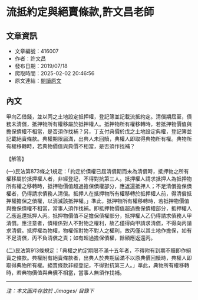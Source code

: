 # 流抵約定與絕賣條款,許文昌老師

## 文章資訊
- 文章編號：416007
- 作者：許文昌
- 發布日期：2019/07/18
- 爬取時間：2025-02-02 20:46:56
- 原文連結：[閱讀原文](https://real-estate.get.com.tw/Columns/detail.aspx?no=416007)

## 內文
甲向乙借錢，並以丙之土地設定抵押權，登記簿並記載流抵約定。清償期屆至，債務未清償，抵押物所有權移屬於抵押權人。抵押物所有權移轉時，若抵押物價值與擔保債權不相當，是否須作找補？另，丁支付典價於戊之土地設定典權，登記簿並記載絕賣條款。典權期限屆滿，出典人未回贖，典權人即取得典物所有權。典物所有權移轉時，若典物價值與典價不相當，是否須作找補？

【解答】

(一)民法第873條之1規定：「約定於債權已屆清償期而未為清償時，抵押物之所有權移屬於抵押權人者，非經登記，不得對抗第三人。抵押權人請求抵押人為抵押物所有權之移轉時，抵押物價值超過擔保債權部分，應返還抵押人；不足清償擔保債權者，仍得請求債務人清償。抵押人在抵押物所有權移轉於抵押權人前，得清償抵押權擔保之債權，以消滅該抵押權。」準此，抵押物所有權移轉時，若抵押物價值與擔保債權不相當，當事人須作找補。即抵押物價值超過擔保債權部分，抵押權人乙應返還抵押人丙。抵押物價值不足擔保債權部分，抵押權人乙仍得請求債務人甲清償。應注意者，債權係對人不對物之權利，故乙僅得向甲請求清償，不得向丙請求清償。抵押權為物權，物權係對物不對人之權利，故丙僅以其土地作擔保，如有不足清償，丙不負清償之責；如有超過擔保債權，餘額應返還丙。

(二)民法第913條規定：「典權之約定期限不滿十五年者，不得附有到期不贖即作絕賣之條款。典權附有絕賣條款者，出典人於典期屆滿不以原典價回贖時，典權人即取得典物所有權。絕賣條款非經登記，不得對抗第三人。」準此，典物所有權移轉時，若典物價值與典價不相當，當事人無須作找補。

---
*注：本文圖片存放於 ./images/ 目錄下*
